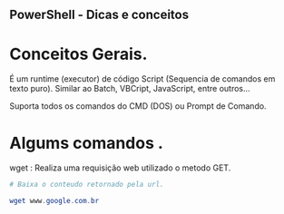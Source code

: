 ## PowerShell - Dicas e conceitos

# Conceitos Gerais.

É um runtime (executor) de código Script (Sequencia de comandos em texto puro). Similar ao Batch, VBCript, JavaScript, entre outros...

Suporta todos os comandos do CMD (DOS) ou Prompt de Comando.


# Algums comandos .

wget : Realiza uma requisição web utilizado o metodo GET. 

```powershell
# Baixa o conteudo retornado pela url.

wget www.google.com.br

```
